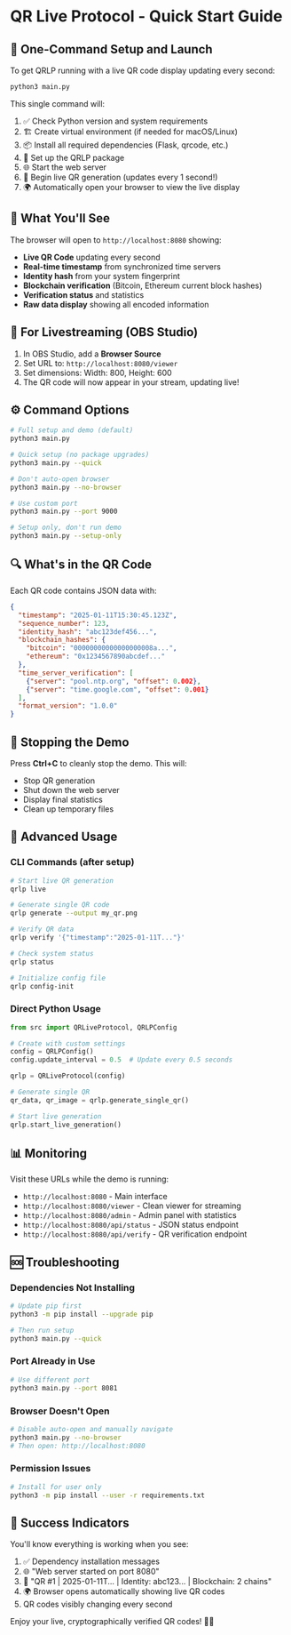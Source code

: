 # QR Live Protocol - Quick Start Guide

## 🚀 One-Command Setup and Launch

To get QRLP running with a live QR code display updating every second:

```bash
python3 main.py
```

This single command will:
1. ✅ Check Python version and system requirements
2. 🏗️  Create virtual environment (if needed for macOS/Linux)
3. 📦 Install all required dependencies (Flask, qrcode, etc.)
4. 🔧 Set up the QRLP package
5. 🌐 Start the web server
6. 📱 Begin live QR generation (updates every 1 second!)
7. 🌍 Automatically open your browser to view the live display

## 🎯 What You'll See

The browser will open to `http://localhost:8080` showing:
- **Live QR Code** updating every second
- **Real-time timestamp** from synchronized time servers
- **Identity hash** from your system fingerprint
- **Blockchain verification** (Bitcoin, Ethereum current block hashes)
- **Verification status** and statistics
- **Raw data display** showing all encoded information

## 🎥 For Livestreaming (OBS Studio)

1. In OBS Studio, add a **Browser Source**
2. Set URL to: `http://localhost:8080/viewer`
3. Set dimensions: Width: 800, Height: 600
4. The QR code will now appear in your stream, updating live!

## ⚙️ Command Options

```bash
# Full setup and demo (default)
python3 main.py

# Quick setup (no package upgrades)
python3 main.py --quick

# Don't auto-open browser
python3 main.py --no-browser

# Use custom port
python3 main.py --port 9000

# Setup only, don't run demo
python3 main.py --setup-only
```

## 🔍 What's in the QR Code

Each QR code contains JSON data with:
```json
{
  "timestamp": "2025-01-11T15:30:45.123Z",
  "sequence_number": 123,
  "identity_hash": "abc123def456...",
  "blockchain_hashes": {
    "bitcoin": "00000000000000000008a...",
    "ethereum": "0x1234567890abcdef..."
  },
  "time_server_verification": [
    {"server": "pool.ntp.org", "offset": 0.002},
    {"server": "time.google.com", "offset": 0.001}
  ],
  "format_version": "1.0.0"
}
```

## 🛑 Stopping the Demo

Press **Ctrl+C** to cleanly stop the demo. This will:
- Stop QR generation
- Shut down the web server
- Display final statistics
- Clean up temporary files

## 🔧 Advanced Usage

### CLI Commands (after setup)
```bash
# Start live QR generation
qrlp live

# Generate single QR code
qrlp generate --output my_qr.png

# Verify QR data
qrlp verify '{"timestamp":"2025-01-11T..."}'

# Check system status
qrlp status

# Initialize config file
qrlp config-init
```

### Direct Python Usage
```python
from src import QRLiveProtocol, QRLPConfig

# Create with custom settings
config = QRLPConfig()
config.update_interval = 0.5  # Update every 0.5 seconds

qrlp = QRLiveProtocol(config)

# Generate single QR
qr_data, qr_image = qrlp.generate_single_qr()

# Start live generation
qrlp.start_live_generation()
```

## 📊 Monitoring

Visit these URLs while the demo is running:
- `http://localhost:8080` - Main interface
- `http://localhost:8080/viewer` - Clean viewer for streaming
- `http://localhost:8080/admin` - Admin panel with statistics
- `http://localhost:8080/api/status` - JSON status endpoint
- `http://localhost:8080/api/verify` - QR verification endpoint

## 🆘 Troubleshooting

### Dependencies Not Installing
```bash
# Update pip first
python3 -m pip install --upgrade pip

# Then run setup
python3 main.py --quick
```

### Port Already in Use
```bash
# Use different port
python3 main.py --port 8081
```

### Browser Doesn't Open
```bash
# Disable auto-open and manually navigate
python3 main.py --no-browser
# Then open: http://localhost:8080
```

### Permission Issues
```bash
# Install for user only
python3 -m pip install --user -r requirements.txt
```

## 🎉 Success Indicators

You'll know everything is working when you see:
1. ✅ Dependency installation messages
2. 🌐 "Web server started on port 8080"
3. 📱 "QR #1 | 2025-01-11T... | Identity: abc123... | Blockchain: 2 chains"
4. 🌍 Browser opens automatically showing live QR codes
5. QR codes visibly changing every second

Enjoy your live, cryptographically verified QR codes! 🔲✨ 